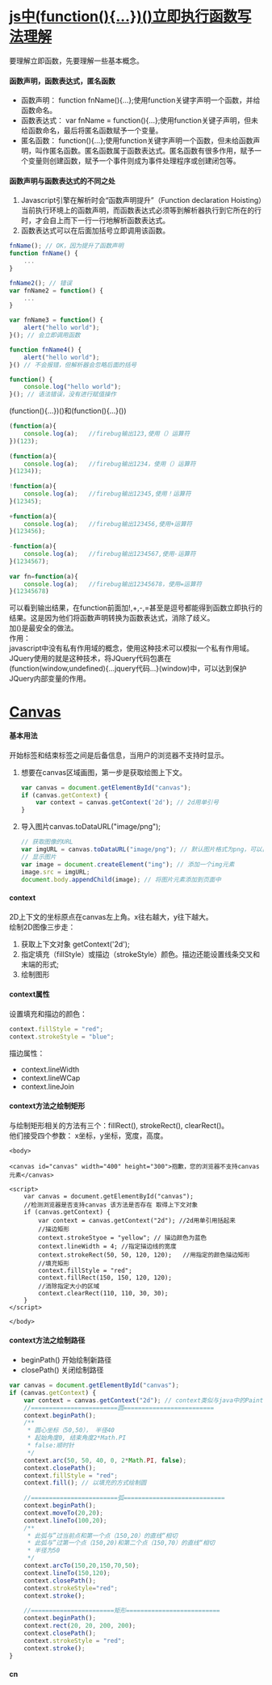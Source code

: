 # [js中(function(){...})()立即执行函数写法理解](https://www.cnblogs.com/chris-oil/p/4862083.html)
要理解立即函数，先要理解一些基本概念。  
#### 函数声明，函数表达式，匿名函数
* 函数声明： function fnName(){...};使用function关键字声明一个函数，并给函数命名。  
* 函数表达式： var fnName = function(){...};使用function关键子声明，但未给函数命名，最后将匿名函数赋予一个变量。  
* 匿名函数： function(){...};使用function关键字声明一个函数，但未给函数声明，叫作匿名函数。匿名函数属于函数表达式。匿名函数有很多作用，赋予一个变量则创建函数，赋予一个事件则成为事件处理程序或创建闭包等。  

#### 函数声明与函数表达式的不同之处
1. Javascript引擎在解析时会“函数声明提升”（Function declaration Hoisting）当前执行环境上的函数声明，而函数表达式必须等到解析器执行到它所在的行时，才会自上而下一行一行地解析函数表达式。  
2. 函数表达式可以在后面加括号立即调用该函数。  

```js
fnName(); // OK，因为提升了函数声明
function fnName() {
    ...
}

fnName2(); // 错误
var fnName2 = function() {
    ...
}

var fnName3 = function() {
    alert("hello world");
}(); // 会立即调用函数

function fnName4() {
    alert("hello world");
}() // 不会报错，但解析器会忽略后面的括号

function() {
    console.log("hello world");
}(); // 语法错误，没有进行赋值操作
```

(function(){...})()和(function(){...}())  
```js
(function(a){
    console.log(a);   //firebug输出123,使用（）运算符
})(123);
 
(function(a){
    console.log(a);   //firebug输出1234，使用（）运算符
}(1234));
 
!function(a){
    console.log(a);   //firebug输出12345,使用！运算符
}(12345);
 
+function(a){
    console.log(a);   //firebug输出123456,使用+运算符
}(123456);
 
-function(a){
    console.log(a);   //firebug输出1234567,使用-运算符
}(1234567);
 
var fn=function(a){
    console.log(a);   //firebug输出12345678，使用=运算符
}(12345678)
```
可以看到输出结果，在function前面加!,+,-,=甚至是逗号都能得到函数立即执行的结果。这是因为他们将函数声明转换为函数表达式，消除了歧义。  
加()是最安全的做法。  
作用：  
javascript中没有私有作用域的概念，使用这种技术可以模拟一个私有作用域。  
JQuery使用的就是这种技术，将JQuery代码包裹在(function(window,undefined){...jquery代码...}(window)中，可以达到保护JQuery内部变量的作用。  

# [Canvas](https://blog.csdn.net/h15882065951/article/details/70232080)
#### 基本用法
开始标签和结束标签之间是后备信息，当用户的浏览器不支持时显示。  
1. 想要在canvas区域画图，第一步是获取绘图上下文。  
   ```js
   var canvas = document.getElementById("canvas");
   if (canvas.getContext) {
       var context = canvas.getContext('2d'); // 2d用单引号
   }
   ```
2. 导入图片canvas.toDataURL("image/png");
   ```js
   // 获取图像的URL
   var imgURL = canvas.toDataURL("image/png"); // 默认图片格式为png，可以自定义
   // 显示图片
   var image = document.createElement("img"); // 添加一个img元素
   image.src = imgURL;
   document.body.appendChild(image); // 将图片元素添加到页面中
   ```
   
#### context
2D上下文的坐标原点在canvas左上角。x往右越大，y往下越大。  
绘制2D图像三步走：  
1. 获取上下文对象 getContext('2d');
2. 指定填充（fillStyle）或描边（strokeStyle）颜色。描边还能设置线条交叉和末端的形式;  
3. 绘制图形

#### context属性
设置填充和描边的颜色：  
```js
context.fillStyle = "red";
context.strokeStyle = "blue";
```
描边属性：  
* context.lineWidth
* context.lineWCap
* context.lineJoin

#### context方法之绘制矩形
与绘制矩形相关的方法有三个：fillRect(), strokeRect(), clearRect()。  
他们接受四个参数： x坐标，y坐标，宽度，高度。  
```
<body>

<canvas id="canvas" width="400" height="300">抱歉，您的浏览器不支持canvas元素</canvas>
  
<script>
    var canvas = document.getElementById("canvas");
    //检测浏览器是否支持canvas 该方法是否存在 取得上下文对象
    if (canvas.getContext) {
        var context = canvas.getContext("2d"); //2d用单引用括起来
        //描边矩形
        context.strokeStyoe = "yellow"; // 描边颜色为蓝色
        context.lineWidth = 4; //指定描边线的宽度
        context.strokeRect(50, 50, 120, 120);	//用指定的颜色描边矩形
        //填充矩形
	    context.fillStyle = "red";
	    context.fillRect(150, 150, 120, 120);
        //消除指定大小的区域
	    context.clearRect(110, 110, 30, 30);
    }
</script>

</body>
```

#### context方法之绘制路径
* beginPath() 开始绘制新路径
* closePath() 关闭绘制路径

```js
var canvas = document.getElementById("canvas");
if (canvas.getContext) {
    var context = canvas.getContext("2d"); // context类似与java中的Paint
    //========================圆=========================
    context.beginPath();
    /**
     * 圆心坐标（50,50）， 半径40
     * 起始角度0, 结束角度2*Math.PI
     * false:顺时针
     */
    context.arc(50, 50, 40, 0, 2*Math.PI, false);
    context.closePath();
    context.fillStyle = "red";
    context.fill(); // 以填充的方式绘制圆
    
    //========================弧============================
    context.beginPath();
    context.moveTo(20,20);
    context.lineTo(100,20);
    /**
     * 此弧与”过当前点和第一个点（150,20）的直线“相切
     * 此弧与”过第一个点（150,20)和第二个点（150,70）的直线“相切
     * 半径为50
     */
    context.arcTo(150,20,150,70,50);
    context.lineTo(150,120);
    context.closePath();
    context.strokeStyle="red";
    context.stroke();
    
    //=======================矩形==========================
    context.beginPath();
	context.rect(20, 20, 200, 200);
	context.closePath();
	context.strokeStyle = "red";
	context.stroke();
}
```

#### cn
